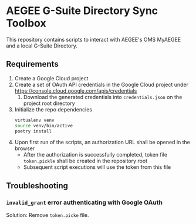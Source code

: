 # AEGEE G-Suite Directory Sync Toolbox

This repository contains scripts to interact with AEGEE's OMS MyAEGEE and a local G-Suite Directory.

## Requirements

1. Create a Google Cloud project
2. Create a set of OAuth API credentials in the Google Cloud project under https://console.cloud.google.com/apis/credentials
    1. Download the generated credentials into `credentials.json` on the project root directory
3. Initialize the repo dependencies
    ```sh
    virtualenv venv
    source venv/bin/active
    poetry install
    ```
4. Upon first run of the scripts, an authorization URL shall be opened in the browser
    * After the authorization is successfully completed, token file `token.pickle` shall be created in the repository root
    * Subsequent script executions will use the token from this file

## Troubleshooting

### `invalid_grant` error authenticating with Google OAuth

Solution: Remove `token.picke` file.
